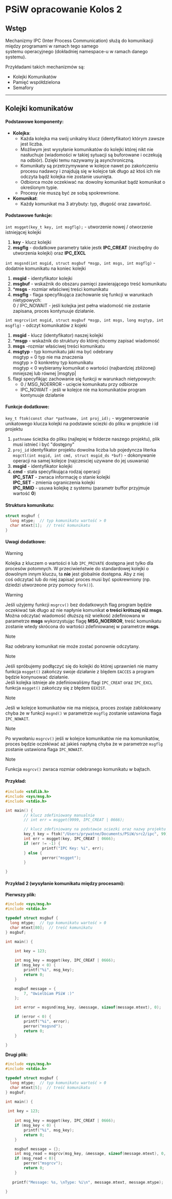 # PSiW opracowanie Kolos 2  

## Wstęp  
Mechanizmy IPC (Inter Process Communication) służą do komunikacji między programami w ramach tego samego  
systemu operacyjnego (dokładniej namespace-u w ramach danego systemu).  
  
Przykładami takich mechanizmów są:  
- Kolejki Komunikatów  
- Pamięć współdzielona  
- Semafory  
---

## Kolejki komunikatów  
#### Podstawowe komponenty:  
- **Kolejka**:  
  - Każda kolejka ma swój unikalny klucz (identyfikator) którym zawsze jest liczba.  
  - Możliwym jest wysyłanie komunikatów do kolejki której nikt nie nasłuchuje (wiadomości w takiej sytuacji są buforowane i oczekują na odbiór). Dzięki temu nazywamy ją asynchroniczną.
  - Komunikaty są przetrzymywane w kolejce nawet po zakończeniu procesu nadawcy i znajdują się w kolejce tak długo aż ktoś ich nie odczyta bądź kolejka nie zostanie usunięta.  
  - Odbiorca może oczekiwać na: dowolny komunikat bądź komunikat o określonym typie.
  - Procesy nie muszą być ze sobą spokrewnione.  
- **Komunikat**:
  - Każdy komunikat ma 3 atrybuty: typ, długość oraz zawartość.  
  
#### Podstawowe funkcje:  
`int msgget(key_t key, int msgflg);` - utworzenie nowej / otworzenie istniejącej kolejki  
1. **key** - klucz kolejki
2. **msgflg** - dodatkowe parametry takie jestk **IPC_CREAT** (niezbędny do utworzenia kolejki) oraz **IPC_EXCL**
  
`int msgsnd(int msgid, struct msgbuf *msgp, int msgs, int msgflg)` - dodatnie komunikatu na koniec kolejki   
  
1. **msgid** - identyfikator kolejki  
2. **msgbuf** - wskaźnik do obszaru pamięci zawierającego treść komunikatu  
3. ***msgs** - rozmiar właściwej treści komunikatu  
4. **msgflg** - flaga specyfikująca zachowanie się funkcji w warunkach nietypowych:  
   0  / IPC_NOWAIT - jeśli kolejka jest pełna wiadomość nie zostanie zapisana, proces kontynuuje działanie.  
  
`int msgrcv(int msgid, struct msgbuf *msgp, int msgs, long msgtyp, int msgflg)` - odczyt komunikatów z kojeki
1. **msgid** - klucz (identyfikator) naszej kolejki  
2. ***msgp** - wskaźnik do struktury do której chcemy zapisać wiadomość  
3. **msgs** -rozmiar właściwej treści komunikatu  
4. **msgtyp** - typ komunikatu jaki ma być odebrany  
   msgtyp = 0 typ nie ma znaczenia  
   msgtyp > 0 konkretny typ komunikatu  
   msgtyp < 0 wybieramy komunikat o wartości (najbardziej zbliżonej) mniejszej lub równej |msgtyp|   
5. flagi specyfikjąc zachowanie się funkcji w warunkach nietypowych:  
   - 0 / MSG_NOERROR - ucięcie komunikatu przy odbiorze  
   - IPC_NOWAIT - jeśli w kolejce nie ma komunikatów program kontynuuje działanie   
  


#### Funkcje dodatkowe:  
`key_t ftok(const char *pathname, int proj_id);` - wygenerowanie unikatowego klucza kolejki na podstawie sciezki do pliku w projekcie i id projektu
1. `pathname` ścieżka do pliku (najlepiej w folderze naszego projektu), plik musi istnieć i być "dostępny"
2. `proj_id` identyfikator projektu dowolna liczba lub pojedyncza literka 
`msgctl(int msgid, int cmd, struct msgid_ds *buf)` - dokonywanie operacji na samej kolejce (najczesciej uzywane do jej usuwania)  
1. **msgid** - identyfikator kolejki  
2. **cmd** - stała specyfikująca rodzaj operacji  
  **IPC_STAT** - zwraca informację o stanie kolejki  
  **IPC_SET** - zmienia ograniczenia kolejki  
  **IPC_RMID** - usuwa kolejkę z systemu (parametr buffor przyjmuje wartość **0**)  

#### Struktura komunikatu:  
```C
struct msgbuf {
  long mtype;  // typ komunikatu wartość > 0 
  char mtext[1];  // treść komunikatu
}
```
  
#### Uwagi dodatkowe:

> [!WARNING]
> Kolejka z kluczem o wartości `0` lub `IPC_PRIVATE` dostępna jest tylko dla procesów potomnych. W przeciwieństwie do standardowej kolejki o dowolnym innym kluczu, ta **nie** jest globalnie dostępna. Aby z niej coś odczytać lub do niej zapisać proces musi być spokrewniony (np. dziedzi utworzeone przy pomocy `fork()`).   

> [!WARNING]
> Jeśli użyjemy funkcji `msgrcv()` bez dodatkowych flag program będzie oczekiwać tak długo aż nie napłynie komunikat **o treści krótszej niż msgs**.  
> Można odczytać wiadomość dłuższą niż wielkość zdefiniowana w parametrze **msgs** wykorzystując flagę **MSG_NOERROR**, treść komunikatu zostanie wtedy skrócona do wartości zdefiniowanej w parametrze **msgs**.

> [!NOTE]
> Raz odebrany komunikat nie może zostać ponownie odczytany.

> [!NOTE]
> Jeśli spróbujemy podłączyć się do kolejki do której uprawnień nie mamy funkcja `msgget()` zakończy swoje działanie z blędem `EACCES` a program będzie konynuować działanie.  
> Jeśli kolejka istnieje ale zdefiniowaliśmy flagi `IPC_CREAT` oraz `IPC_EXCL` funkcja `msgget()` zakończy się z błędem `EEXIST`.

> [!NOTE]
> Jeśli w kolejce komunikatów nie ma miejsca, proces zostaje zablokowany chyba że w funkcji `msgnd()` w parametrze `msgflg` zostanie ustawiona flaga `IPC_NOWAIT`.
  
> [!NOTE]
> Po wywołaniu `msgrcv()` jeśli w kolejce komunikatów nie ma komunikatów, proces będzie oczekiwać aż jakieś napłyną chyba że w parametrze `msgflg` zostanie ustawiona flaga `IPC_NOWAIT`.
   
> [!NOTE]
> Funkcja `msgrcv()` zwraca rozmiar odebranego komunikatu w bajtach.
> 


#### Przykład:  
```C
#include <stdlib.h>
#include <sys/msg.h>
#include <stdio.h>

int main() {
        // klucz zdefiniowany manualnie
        // int err = msgget(9999, IPC_CREAT | 0666);

        // klucz zdefiniowany na podstawie sciezki oraz nazwy projektu z ftok
        key_t key = ftok("/Users/prywatne/Documents/PSiW/src2/ipc", 99);
        int err = msgget(key, IPC_CREAT | 0666);
        if (err != -1) {
                printf("IPC Key: %i", err);
        } else {
                perror("msgget");
        }

}
```




#### Przykład 2 (wysyłanie komunikatu między procesami):  
**Pierwszy plik:**
```C
#include <sys/msg.h>
#include <stdio.h>

typedef struct msgbuf {
  long mtype;  // typ komunikatu wartość > 0 
  char mtext[80];  // treść komunikatu
} msgbuf;

int main() {

    int key = 123;
    
    int msg_key = msgget(key, IPC_CREAT | 0666);
    if (msg_key < 0) {
        printf("%i", msg_key);
        return 0;
    }

    msgbuf message = {
        7, "Uwielbiam PSiW :)"
    };

    int error = msgsnd(msg_key, &message, sizeof(message.mtext), 0);

    if (error < 0) {
        printf("%i", error);
        perror("msgsnd");
        return 0;
    }

}
```

**Drugi plik:**
```C
#include <sys/msg.h>
#include <stdio.h>

typedef struct msgbuf {
  long mtype;  // typ komunikatu wartość > 0 
  char mtext[5];  // treść komunikatu
} msgbuf;

int main() {
 
 int key = 123;
    
    int msg_key = msgget(key, IPC_CREAT | 0666);
    if (msg_key < 0) {
        printf("%i", msg_key);
        return 0;
    }

    msgbuf message = {};
    int msg_read = msgrcv(msg_key, &message, sizeof(message.mtext), 0, MSG_NOERROR);
    if (msg_read < 0){
        perror("msgrcv");
        return 0;
    }
   
   printf("Message: %s, \nType: %i\n", message.mtext, message.mtype);

}
```

